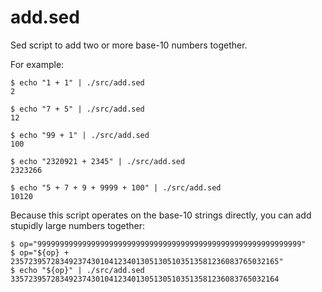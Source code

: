 add.sed
=============

Sed script to add two or more base-10 numbers together.

For example:

    $ echo "1 + 1" | ./src/add.sed
    2

    $ echo "7 + 5" | ./src/add.sed
    12

    $ echo "99 + 1" | ./src/add.sed
    100

    $ echo "2320921 + 2345" | ./src/add.sed
    2323266

    $ echo "5 + 7 + 9 + 9999 + 100" | ./src/add.sed
    10120

Because this script operates on the base-10 strings directly, you can add stupidly large numbers together:

    $ op="99999999999999999999999999999999999999999999999999999999999"
    $ op="${op} + 235723957283492374301041234013051305103513581236083765032165"
    $ echo "${op}" | ./src/add.sed
    335723957283492374301041234013051305103513581236083765032164
